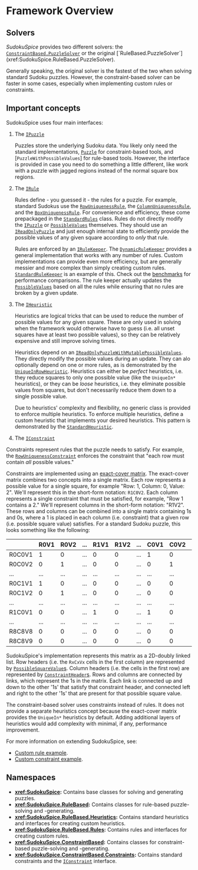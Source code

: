 # Framework Overview

## Solvers

*SudokuSpice* provides two different solvers: the
[`ConstraintBased.PuzzleSolver`](xref:SudokuSpice.ConstraintBased.PuzzleSolver`1) or the original
[`RuleBased.PuzzleSolver`](xref:SudokuSpice.RuleBased.PuzzleSolver).

Generally speaking, the original solver is the fastest of the two when solving standard Sudoku
puzzles. However, the constraint-based solver can be faster in some cases, especially when
implementing custom rules or constraints.

## Important concepts

SudokuSpice uses four main interfaces:

1.  The [`IPuzzle`](xref:SudokuSpice.IPuzzle)

	Puzzles store the underlying Sudoku data. You likely only need the standard implementations,
	[`Puzzle`](xref:SudokuSpice.Puzzle) for constraint-based tools, and [`PuzzleWithPossibleValues`]
	for rule-based tools. However, the interface is provided in case you need to do something a
	little different, like work with a puzzle with jagged regions instead of the normal square box
	regions.

2.  The [`IRule`](xref:SudokuSpice.RuleBased.Rules.IRule)
	
	Rules define - you guessed it - the rules for a puzzle. For example, standard Sudokus use the
	[`RowUniquenessRule`](xref:SudokuSpice.RuleBased.Rules.RowUniquenessRule), the
	[`ColumnUniquenessRule`](xref:SudokuSpice.RuleBased.Rules.ColumnUniquenessRule), and the
	[`BoxUniquenessRule`](xref:SudokuSpice.RuleBased.Rules.BoxUniquenessRule). For convenience and
	efficiency, these come prepackaged in the
	[`StandardRules`](xref:SudokuSpice.RuleBased.Rules.StandardRules) class. Rules do not directly modify the
	[`IPuzzle`](xref:SudokuSpice.IPuzzle) or [`PossibleValues`](xref:SudokuSpice.RuleBased.PossibleValues)
	themselves. They should use an [`IReadOnlyPuzzle`](xref:SudokuSpice.IReadOnlyPuzzle) and just
	enough internal state to efficiently provide the possible values of any given square according to
	*only* that rule.
	
	Rules are enforced by an [`IRuleKeeper`](xref:SudokuSpice.RuleBased.IRuleKeeper). The
	[`DynamicRuleKeeper`](xref:SudokuSpice.RuleBased.DynamicRuleKeeper) provides a general implementation
	that works with any number of rules. Custom implementations can provide even more efficiency, but
	are generally messier and more complex than simply creating custom rules.
	[`StandardRuleKeeper`](xref:SudokuSpice.RuleBased.StandardRuleKeeper) is an example of this. Check out
	the [benchmarks](performance.md) for performance comparisons. The rule keeper actually
	updates the [`PossibleValues`](xref:SudokuSpice.RuleBased.PossibleValues) based on all the rules while
	ensuring that no rules are broken by a given update.

3.  The [`IHeuristic`](xref:SudokuSpice.RuleBased.Heuristics.IHeuristic)

	Heuristics are logical tricks that can be used to reduce the number of possible values for any
	given square. These are only used in solving when the framework would otherwise have to guess
	(i.e. all unset squares have at least two possible values), so they can be relatively expensive
	and still improve solving times.
	
	Heuristics depend on an
	[`IReadOnlyPuzzleWithMutablePossibleValues`](xref:SudokuSpice.RuleBased.IReadOnlyPuzzleWithMutablePossibleValues).
	They directly modify the possible values during an update. They can alo optionally depend on one or
	more rules, as is demonstrated by the
	[`UniqueInRowHeuristic`](xref:SudokuSpice.RuleBased.Heuristics.UniqueInRowHeuristic). Heuristics
	can either be *perfect* heuristics, i.e. they reduce squares to only one possible value (like
	the `UniqueIn*` heuristics), or they can be *loose* heuristics, i.e. they eliminate possible
	values from squares, but don't necessarily reduce them down to a single possible value.

	Due to heuristics' complexity and flexibility, no generic class is provided to enforce multiple
	heuristics. To enforce multiple heuristics, define a custom heuristic that implements your desired
	heuristics. This pattern is demonstrated by the
	[`StandardHeuristic`](xref:SudokuSpice.RuleBased.Heuristics.StandardHeuristic).

4.  The [`IConstraint`](xref:SudokuSpice.ConstraintBased.Constraints.IConstraint)

  Constraints represent rules that the puzzle needs to satisfy. For example, the
  [`RowUniquenessConstraint`](xref:SudokuSpice.ConstraintBased.Constraints.RowUniquenessConstraint)
  enforces the constraint that "each row must contain *all* possible values."

  Constraints are implemented using an
  [exact-cover matrix](https://en.wikipedia.org/wiki/Exact_cover). The exact-cover matrix combines
  two concepts into a single matrix. Each row represents a possible value for a single square, for
  example "Row: 1, Column: 0, Value: 2". We'll represent this in the short-form notation: `R1C0V2`.
  Each column represents a single constraint that must be satisfied, for example, "Row 1 contains a
  2." We'll represent columns in the short-form notation: "R1V2". These rows and columns can be
  combined into a single matrix containing 1s and 0s, where a 1 is placed in each column (i.e.
  constraint) that a given row (i.e. possible square value) satisfies. For a standard Sudoku puzzle,
  this looks something like the following:

  |        | R0V1 | R0V2 | ... | R1V1 | R1V2 | ... | C0V1 | C0V2 | ... | B0V1 | V0V2 | ... | B8V8 | B8V9 |
  |--------|------|------|-----|------|------|-----|------|------|-----|------|------|-----|------|------|
  | R0C0V1 | 1    | 0    | ... | 0    | 0    | ... | 1    | 0    | ... | 1    | 0    | ... | 0    | 0    |
  | R0C0V2 | 0    | 1    | ... | 0    | 0    | ... | 0    | 1    | ... | 0    | 1    | ... | 0    | 0    |
  | ...    | ...  | ...  | ... | ...  | ...  | ... | ...  | ...  | ... | ...  | ...  | ... | ...  | ...  |
  | R0C1V1 | 1    | 0    | ... | 0    | 0    | ... | 0    | 0    | ... | 1    | 0    | ... | 0    | 0    |
  | R0C1V2 | 0    | 1    | ... | 0    | 0    | ... | 0    | 0    | ... | 0    | 1    | ... | 0    | 0    |
  | ...    | ...  | ...  | ... | ...  | ...  | ... | ...  | ...  | ... | ...  | ...  | ... | ...  | ...  |
  | R1C0V1 | 0    | 0    | ... | 1    | 0    | ... | 1    | 0    | ... | 1    | 0    | ... | 0    | 0    |
  | ...    | ...  | ...  | ... | ...  | ...  | ... | ...  | ...  | ... | ...  | ...  | ... | ...  | ...  |
  | R8C8V8 | 0    | 0    | ... | 0    | 0    | ... | 0    | 0    | ... | 0    | 0    | ... | 1    | 0    |
  | R8C8V9 | 0    | 0    | ... | 0    | 0    | ... | 0    | 0    | ... | 0    | 0    | ... | 0    | 1    |

  SudokuSpice's implementation represents this matrix as a 2D-doubly linked list. Row headers (i.e.
  the `RxCxVx` cells in the first column) are represented by
  [`PossibleSquareValue`s](xref:SudokuSpice.ConstraintBased.PossibleSquareValue). Column headers
  (i.e. the cells in the first row) are represented by
  [`ConstraintHeader`s](xref:SudokuSpice.ConstraintBased.ConstraintHeader). Rows and columns are
  connected by links, which represent the 1s in the matrix. Each link is connected up and down to
  the other '1s' that satisfy that constraint header, and connected left and right to the other
  '1s' that are present for that possible square value.

  The constraint-based solver uses constraints instead of rules. It does not provide a separate
  heuristics concept because the exact-cover matrix provides the `UniqueIn*` heuristics by default.
  Adding additional layers of heuristics would add complexity with minimal, if any, performance
  improvement.

For more information on extending SudokuSpice, see:

*  [Custom rule example](custom-rules.md).
*  [Custom constraint example](custom-constraints.md).

## Namespaces

*   **<xref:SudokuSpice>:** Contains base classes for solving and generating puzzles.
*   **<xref:SudokuSpice.RuleBased>:** Contains classes for rule-based puzzle-solving and
	-generating.
*   **<xref:SudokuSpice.RuleBased.Heuristics>:** Contains standard heuristics and interfaces for
	creating custom heuristics.
*   **<xref:SudokuSpice.RuleBased.Rules>:** Contains rules and interfaces for creating custom
	rules.
*   **<xref:SudokuSpice.ConstraintBased>:** Contains classes for constraint-based puzzle-solving
	and -generating.
*   **<xref:SudokuSpice.ConstraintBased.Constraints>:** Contains standard constraints and the
    [`IConstraint`](xref:SudokuSpice.ConstraintBased.Constraints.IConstraint) interface.
